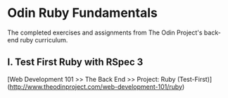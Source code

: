 # Odin Ruby Fundamentals

The completed exercises and assignments from The Odin Project's back-end ruby curriculum.

## I. Test First Ruby with RSpec 3

[Web Development 101 >> The Back End >> Project: Ruby (Test-First)] (http://www.theodinproject.com/web-development-101/ruby)
